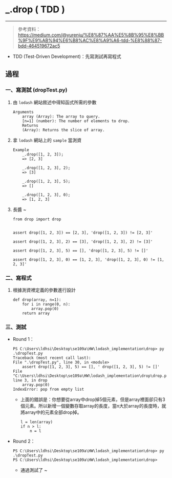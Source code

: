 # _.drop ( TDD )
---

> 參考資料：<br>https://medium.com/@yurenju/%E8%87%AA%E5%8B%95%E8%BB%9F%E9%AB%94%E6%B8%AC%E8%A9%A6-tdd-%E8%88%87-bdd-464519672ac5

* TDD (Test-Driven Development)：先寫測試再寫程式

## 過程
### 一、寫測試 (dropTest.py)
1. 由 `lodash` 網站敘述中得知函式所需的參數
    ```
    Arguments
        array (Array): The array to query.
        [n=1] (number): The number of elements to drop.
        Returns
        (Array): Returns the slice of array.
    ```

2. 拿 `lodash` 網站上的 `sample` 當測資
    ```
    Example
        _.drop([1, 2, 3]);
        => [2, 3]
        
        _.drop([1, 2, 3], 2);
        => [3]
        
        _.drop([1, 2, 3], 5);
        => []
        
        _.drop([1, 2, 3], 0);
        => [1, 2, 3]
    ```

3. 長醬 ~
    ```
    from drop import drop


    assert drop([1, 2, 3]) == [2, 3], 'drop([1, 2, 3]) != [2, 3]'

    assert drop([1, 2, 3], 2) == [3], 'drop([1, 2, 3], 2) != [3]'

    assert drop([1, 2, 3], 5) == [], 'drop([1, 2, 3], 5) != []'

    assert drop([1, 2, 3], 0) == [1, 2, 3], 'drop([1, 2, 3], 0) != [1, 2, 3]'

    ```

### 二、寫程式
1. 根據測資裡定義的參數進行設計
    ```
    def drop(array, n=1):
        for i in range(0, n):
            array.pop(0)
        return array
    ```

### 三、測試
* Round 1：
    ```
    PS C:\Users\ldhsi\Desktop\se109a\HW\lodash_implementation\drop> py .\dropTest.py
    Traceback (most recent call last):
    File ".\dropTest.py", line 30, in <module>
        assert drop([1, 2, 3], 5) == [], ' drop([1, 2, 3], 5) != []'
    File "C:\Users\ldhsi\Desktop\se109a\HW\lodash_implementation\drop\drop.py", line 3, in drop
        array.pop(0)
    IndexError: pop from empty list
    ```
    * 上面的錯誤是：你想要從array中drop掉5個元素，但是array裡面卻只有3個元素。所以新增一個變數存取array的長度，當n大於array的長度時，就將array中的元素全部drop掉。
        ```
        l = len(array)
        if n > l:
            n = l
        ```

* Round 2：
    ```
    PS C:\Users\ldhsi\Desktop\se109a\HW\lodash_implementation\drop> py .\dropTest.py
    PS C:\Users\ldhsi\Desktop\se109a\HW\lodash_implementation\drop> 
    ```
    * 通過測試了 ~
